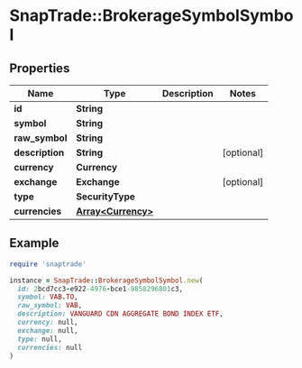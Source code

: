# SnapTrade::BrokerageSymbolSymbol

## Properties

| Name | Type | Description | Notes |
| ---- | ---- | ----------- | ----- |
| **id** | **String** |  |  |
| **symbol** | **String** |  |  |
| **raw_symbol** | **String** |  |  |
| **description** | **String** |  | [optional] |
| **currency** | **Currency** |  |  |
| **exchange** | **Exchange** |  | [optional] |
| **type** | **SecurityType** |  |  |
| **currencies** | [**Array&lt;Currency&gt;**](Currency.md) |  |  |

## Example

```ruby
require 'snaptrade'

instance = SnapTrade::BrokerageSymbolSymbol.new(
  id: 2bcd7cc3-e922-4976-bce1-9858296801c3,
  symbol: VAB.TO,
  raw_symbol: VAB,
  description: VANGUARD CDN AGGREGATE BOND INDEX ETF,
  currency: null,
  exchange: null,
  type: null,
  currencies: null
)
```

